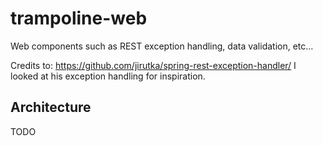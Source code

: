 # trampoline-web

Web components such as REST exception handling, data validation, etc...

Credits to: https://github.com/jirutka/spring-rest-exception-handler/
I looked at his exception handling for inspiration.

## Architecture 

TODO